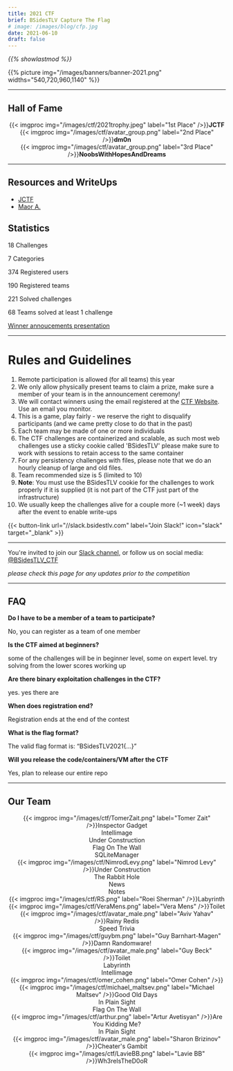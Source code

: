 ```yaml
---
title: 2021 CTF
brief: BSidesTLV Capture The Flag
# image: /images/blog/cfp.jpg
date: 2021-06-10
draft: false
---
```


_{{% showlastmod %}}_

<div class="row">
    <div class="col-xs-12 col-md-7">{{% picture img="/images/banners/banner-2021.png" widths="540,720,960,1140" %}}</div>
</div>

<!-- {{% timer "Jul 19, 2021 09:00:00" "CTF starts in:" %}} -->

<!-- ---

# Registration

Please use the [CTF Website](https://ctf.bsidestlv.com) in order to register to the CTF. The challenges will be hosted there.
 -->

---

## Hall of Fame

<div class="row around-xs avatars" style="text-align:center">
    <div>{{< imgproc img="/images/ctf/2021trophy.jpeg" label="1st Place" />}}<b>JCTF</b></div>
</div>
<div class="row around-xs avatars" style="text-align:center">
    <div>{{< imgproc img="/images/ctf/avatar_group.png" label="2nd Place" />}}<b>dm0n</b></div>
    <div>{{< imgproc img="/images/ctf/avatar_group.png" label="3rd Place" />}}<b>NoobsWithHopesAndDreams</b></div>
</div>

---

## Resources and WriteUps

- [JCTF](https://jctf.team/BSidesTLV-2021/)
- [Maor A.](https://medium.com/@maora/bsidestlv-2021-ctf-are-you-kidding-me-challenge-writeup-51c81b30292)

## Statistics

18 Challenges

7 Categories

374 Registered users

190 Registered teams

221 Solved challenges

68 Teams solved at least 1 challenge

[Winner annoucements presentation](//static.bsidestlv.com/BSidesTLV-CTF-2021.pdf)

---

# Rules and Guidelines

1. Remote participation is allowed (for all teams) this year
1. We only allow physically present teams to claim a prize, make sure a member of your team is in the announcement ceremony!
1. We will contact winners using the email registered at the [CTF Website](https://ctf.bsidestlv.com). Use an email you monitor.
1. This is a game, play fairly - we reserve the right to disqualify participants (and we came pretty close to do that in the past)
1. Each team may be made of one or more individuals
1. The CTF challenges are containerized and scalable, as such most web challenges use a sticky cookie called 'BSidesTLV' please make sure to work with sessions to retain access to the same container
1. For any persistency challenges with files, please note that we do an hourly cleanup of large and old files.
1. Team recommended size is 5 (limited to 10)
1. **Note**: You must use the BSidesTLV cookie for the challenges to work properly if it is supplied (it is not part of the CTF just part of the infrastructure)
1. We usually keep the challenges alive for a couple more (~1 week) days after the event to enable write-ups

{{< button-link url="//slack.bsidestlv.com"
        label="Join Slack!"
    icon="slack"
    target="_blank" >}}

<!-- #  Timetable

Full 48-hours

* Start: July 19th 2021, 09:00am (Israel Time)
* End:   July 21st 2021, 09:00am (Israel Time)

**Winner anouncement on July 22nd, during our event** -->

---

You're invited to join our [Slack channel](https://slack.bsidestlv.com), or follow us on social media: [@BSidesTLV_CTF](https://twitter.com/BSidesTLV_CTF)

_please check this page for any updates prior to the competition_

---

## FAQ

**Do I have to be a member of a team to participate?**

No, you can register as a team of one member

**Is the CTF aimed at beginners?**

some of the challenges will be in beginner level, some on expert level. try solving from the lower scores working up

**Are there binary exploitation challenges in the CTF?**

yes. yes there are

**When does registration end?**

Registration ends at the end of the contest

**What is the flag format?**

The valid flag format is: “BSidesTLV2021{…}”

**Will you release the code/containers/VM after the CTF**

Yes, plan to release our entire repo

---

## Our Team

<div class="row around-xs avatars shuffle" style="text-align:center">
    <div>{{< imgproc img="/images/ctf/TomerZait.png" label="Tomer Zait" />}}Inspector Gadget<br/>Intellimage<br/>Under Construction<br/>Flag On The Wall<br/>SQLiteManager</div>
    <div>{{< imgproc img="/images/ctf/NimrodLevy.png" label="Nimrod Levy" />}}Under Construction<br/>The Rabbit Hole<br/>News<br/>Notes</div>
    <div>{{< imgproc img="/images/ctf/RS.png" label="Roei Sherman" />}}Labyrinth</div>
    <div>{{< imgproc img="/images/ctf/VeraMens.png" label="Vera Mens" />}}Toilet</div>
    <div>{{< imgproc img="/images/ctf/avatar_male.png" label="Aviv Yahav" />}}Rainy Redis<br/>Speed Trivia</div>
    <div>{{< imgproc img="/images/ctf/guybm.png" label="Guy Barnhart-Magen" />}}Damn Randomware!</div>
    <div>{{< imgproc img="/images/ctf/avatar_male.png" label="Guy Beck" />}}Toilet<br/>Labyrinth<br/>Intellimage</div>
    <div>{{< imgproc img="/images/ctf/omer_cohen.png" label="Omer Cohen" />}}</div>
    <div>{{< imgproc img="/images/ctf/michael_maltsev.png" label="Michael Maltsev" />}}Good Old Days<br/>In Plain Sight<br/>Flag On The Wall</div>
    <div>{{< imgproc img="/images/ctf/arthur.png" label="Artur Avetisyan" />}}Are You Kidding Me?<br/>In Plain Sight</div>
    <div>{{< imgproc img="/images/ctf/avatar_male.png" label="Sharon Brizinov" />}}Cheater's Gambit</div>
	<div>{{< imgproc img="/images/ctf/LavieBB.png" label="Lavie BB" />}}Wh3reIsTheD0oR</div>    
</div>

<!-- ## Resources and WriteUps -->
